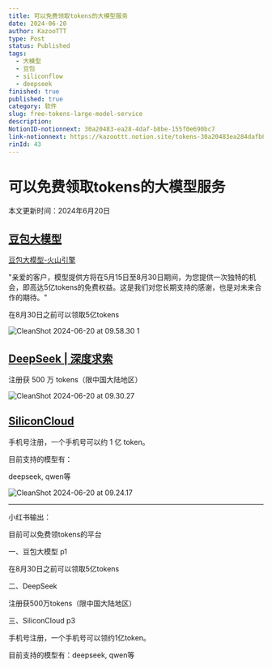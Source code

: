 ```yaml
---
title: 可以免费领取tokens的大模型服务
date: 2024-06-20
author: KazooTTT
type: Post
status: Published
tags:
  - 大模型
  - 豆包
  - siliconflow
  - deepseek
finished: true
published: true
category: 软件
slug: free-tokens-large-model-service
description:
NotionID-notionnext: 30a20483-ea28-4daf-b8be-155f0e690bc7
link-notionnext: https://kazoottt.notion.site/tokens-30a20483ea284dafb8be155f0e690bc7
rinId: 43
---
```


# 可以免费领取tokens的大模型服务

本文更新时间：2024年6月20日

## [豆包大模型](https://www.volcengine.com/)

[豆包大模型-火山引擎](https://www.volcengine.com/product/doubao)

"亲爱的客户，模型提供方将在5月15日至8月30日期间，为您提供一次独特的机会，即高达5亿tokens的免费权益。这是我们对您长期支持的感谢，也是对未来合作的期待。"

在8月30日之前可以领取5亿tokens

![CleanShot 2024-06-20 at 09.58.30 1](https://pictures.kazoottt.top/2024/06/20240620-b6a661ebf938593cab5426b2f50aebe6.png)

## [DeepSeek | 深度求索](https://www.deepseek.com/)

注册获 500 万 tokens（限中国大陆地区）

![CleanShot 2024-06-20 at 09.30.27](https://pictures.kazoottt.top/2024/06/20240620-7edd0407a5c68489aec406c561140a6d.png)

## [SiliconCloud](https://siliconflow.cn/zh-cn/siliconcloud)

手机号注册，一个手机号可以约 1 亿 token。

目前支持的模型有：

deepseek, qwen等

![CleanShot 2024-06-20 at 09.24.17](https://pictures.kazoottt.top/2024/06/20240620-3f55351a8f7211270a2b35a2468a7be4.png)

---

小红书输出：

目前可以免费领tokens的平台

一、豆包大模型 p1

在8月30日之前可以领取5亿tokens

二、DeepSeek

注册获500万tokens（限中国大陆地区）

三、SiliconCloud p3

手机号注册，一个手机号可以领约1亿token。

目前支持的模型有：deepseek, qwen等
